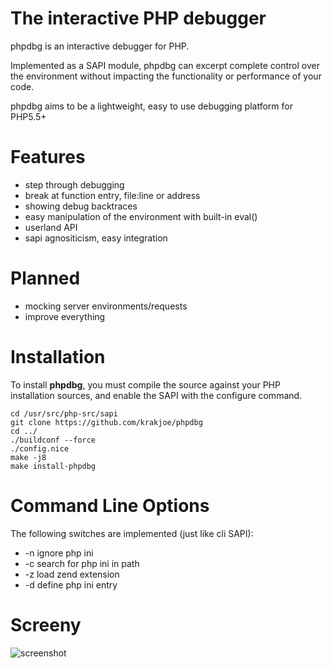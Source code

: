 The interactive PHP debugger
============================

phpdbg is an interactive debugger for PHP.

Implemented as a SAPI module, phpdbg can excerpt complete control over the environment without impacting the functionality or performance of your code.

phpdbg aims to be a lightweight, easy to use debugging platform for PHP5.5+

Features
========

 - step through debugging
 - break at function entry, file:line or address
 - showing debug backtraces
 - easy manipulation of the environment with built-in eval()
 - userland API
 - sapi agnositicism, easy integration

Planned
=======

 - mocking server environments/requests
 - improve everything
 
Installation
============

To install **phpdbg**, you must compile the source against your PHP installation sources, and enable the SAPI with the configure command.

```
cd /usr/src/php-src/sapi
git clone https://github.com/krakjoe/phpdbg
cd ../
./buildconf --force
./config.nice
make -j8
make install-phpdbg
```

Command Line Options
====================

The following switches are implemented (just like cli SAPI):

 - -n ignore php ini
 - -c search for php ini in path
 - -z load zend extension
 - -d define php ini entry

Screeny
=======

<img src="https://raw.github.com/krakjoe/phpdbg/master/phpdbg.png" alt="screenshot"/>
